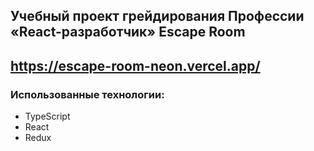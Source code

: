 ## Учебный проект грейдирования Профессии «React-разработчик» Escape Room
## https://escape-room-neon.vercel.app/
### Использованные технологии:

- TypeScript
- React
- Redux
